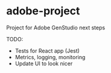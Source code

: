 # adobe-project
Project for Adobe GenStudio next steps

TODO:
- Tests for React app (Jest)
- Metrics, logging, monitoring
- Update UI to look nicer
